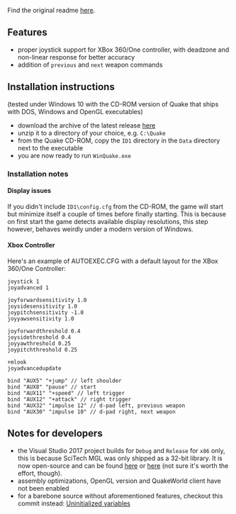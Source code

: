 Find the original readme [here](https://github.com/aybe/Quake/blob/master/readme.txt).

## Features
- proper joystick support for XBox 360/One controller, with deadzone and non-linear response for better accuracy
- addition of  `previous` and `next` weapon commands

## Installation instructions
(tested under Windows 10 with the CD-ROM version of Quake that ships with DOS, Windows and OpenGL executables)
- download the archive of the latest release [here](https://github.com/aybe/Quake/releases)
- unzip it to a directory of your choice, e.g. `C:\Quake`
- from the Quake CD-ROM, copy the `ID1` directory in the `Data` directory next to the executable
- you are now ready to run `WinQuake.exe`

### Installation notes

#### Display issues

If you didn't include `ID1\config.cfg` from the CD-ROM, the game will start but minimize itself a couple of times before finally starting. This is because on first start the game detects available display resolutions, this step however, behaves weirdly under a modern version of Windows.

#### Xbox Controller

Here's an example of AUTOEXEC.CFG with a default layout for the XBox 360/One Controller:

```
joystick 1
joyadvanced 1

joyforwardsensitivity 1.0
joysidesensitivity 1.0
joypitchsensitivity -1.0
joyyawsensitivity 1.0

joyforwardthreshold 0.4
joysidethreshold 0.4
joyyawthreshold 0.25
joypitchthreshold 0.25

+mlook
joyadvancedupdate

bind "AUX5" "+jump" // left shoulder
bind "AUX8" "pause" // start
bind "AUX11" "+speed" // left trigger
bind "AUX12" "+attack" // right trigger
bind "AUX32" "impulse 12" // d-pad left, previous weapon
bind "AUX30" "impulse 10" // d-pad right, next weapon
```

## Notes for developers
- the Visual Studio 2017 project builds for `Debug` and `Release` for `x86` only, this is because SciTech MGL was only shipped as a 32-bit library. It is now open-source and can be found [here](http://www.edm2.com/index.php/SciTech_MGL) or [here](https://github.com/kendallb/scitech-mgl) (not sure it's worth the effort, though).
- assembly optimizations, OpenGL version and QuakeWorld client have not been enabled
- for a barebone source without aforementioned features, checkout this commit instead: [Uninitialized variables](https://github.com/aybe/Quake/commit/4437c317832a6ae350675ab6ffec260de956e471)
